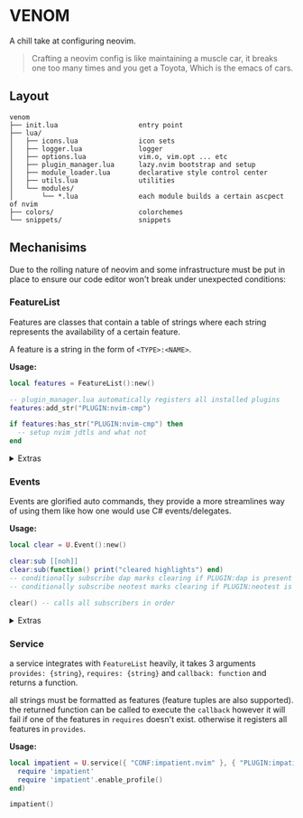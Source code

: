 # VENOM

A chill take at configuring neovim.

> Crafting a neovim config is like maintaining a muscle car,
it breaks one too many times and you get a Toyota, Which is the emacs of cars.

## Layout
```text
venom
├── init.lua                    entry point
├── lua/
│   ├── icons.lua               icon sets
│   ├── logger.lua              logger
│   ├── options.lua             vim.o, vim.opt ... etc
│   ├── plugin_manager.lua      lazy.nvim bootstrap and setup
│   ├── module_loader.lua       declarative style control center
│   ├── utils.lua               utilities
│   └── modules/                
│       └── *.lua               each module builds a certain ascpect of nvim
├── colors/                     colorchemes
└── snippets/                   snippets
```

## Mechanisims
Due to the rolling nature of neovim and some infrastructure must be put in place to ensure our code editor won't break under unexpected conditions:


### FeatureList
Features are classes that contain a table of strings where each string represents the availability of a certain feature.

A feature is a string in the form of `<TYPE>:<NAME>`.

**Usage:**
```lua
local features = FeatureList():new()

-- plugin_manager.lua automatically registers all installed plugins
features:add_str("PLUGIN:nvim-cmp")

if features:has_str("PLUGIN:nvim-cmp") then
  -- setup nvim jdtls and what not
end
```
<details>
<summary>Extras</summary>

```lua
--- an "enum" of feature types
FT = {
    PLUGIN = "PLUGIN", -- installed plugins
    LSP = "LSP", -- lsp module
    BIN = "BIN", -- binaries present on system (rg, find, wget, curl, xxd, rg ... etc)
    MISC = "MISC", -- miscellanous stuff
}

features:list -- table of features
features:add(FT.PLUGIN, "nvim-jdtls") -- same as add_str but uses FT
features:has(FT.PLUGIN, "nvim-jdtls") -- same as has_str but uses FT
features:stitch(FT.PLUGIN, "nvim-jdtls") -- returns "PLUGIN:nvim-jdtls"
features:unstitch("PLUGIN:nvim-jdtls") -- { FT.PLUGIN, "nvim-jdtls" }
```
</details>


### Events
Events are glorified auto commands, they provide a more streamlines way of using them like how one would use C# events/delegates.

**Usage:**
```lua
local clear = U.Event():new()

clear:sub [[noh]]
clear:sub(function() print("cleared highlights") end)
-- conditionally subscribe dap marks clearing if PLUGIN:dap is present
-- conditionally subscribe neotest marks clearing if PLUGIN:neotest is present

clear() -- calls all subscribers in order
```
<details>
<summary>Extras</summary>

```lua
clear:front_sub() -- puts a subsriber infront of all the others
clear:subscribers -- table of subscribers
clear:invoke() -- same as clear()
clear:wrap() -- returns `function() return invoke() end`

-- clear()/clear:invoke() are variadic and passes everything to all lua func subs (vim cmds are WIP)
```
</details>


### Service

a service integrates with `FeatureList` heavily, it takes 3 arguments `provides: {string}`, `requires: {string}` and `callback: function` and returns a function.

all strings must be formatted as features (feature tuples are also supported).
the returned function can be called to execute the `callback` however it will fail if one of the features in `requires` doesn't exist.
otherwise it registers all features in `provides`.

**Usage:**
```lua
local impatient = U.service({ "CONF:impatient.nvim" }, { "PLUGIN:impatient.nvim" }, function()
  require 'impatient'
  require 'impatient'.enable_profile()
end)

impatient()
```
